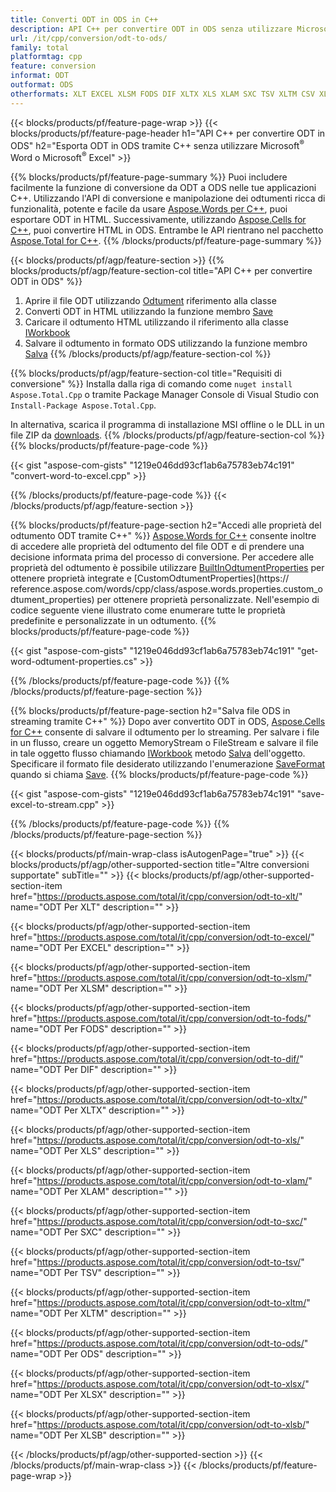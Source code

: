 ```yaml
---
title: Converti ODT in ODS in C++
description: API C++ per convertire ODT in ODS senza utilizzare Microsoft Word o Microsoft Excel
url: /it/cpp/conversion/odt-to-ods/
family: total
platformtag: cpp
feature: conversion
informat: ODT
outformat: ODS
otherformats: XLT EXCEL XLSM FODS DIF XLTX XLS XLAM SXC TSV XLTM CSV XLSX XLSB
---
```

{{< blocks/products/pf/feature-page-wrap >}}
{{< blocks/products/pf/feature-page-header h1="API C++ per convertire ODT in ODS" h2="Esporta ODT in ODS tramite C++ senza utilizzare Microsoft<sup>&reg;</sup> Word o Microsoft<sup>&reg;</sup> Excel" >}}

{{% blocks/products/pf/feature-page-summary %}}
Puoi includere facilmente la funzione di conversione da ODT a ODS nelle tue applicazioni C++. Utilizzando l'API di conversione e manipolazione dei odtumenti ricca di funzionalità, potente e facile da usare [Aspose.Words per C++](https://products.aspose.com/words/cpp/), puoi esportare ODT in HTML. Successivamente, utilizzando [Aspose.Cells for C++](https://products.aspose.com/cells/cpp/), puoi convertire HTML in ODS. Entrambe le API rientrano nel pacchetto [Aspose.Total for C++](https://products.aspose.com/total/cpp/). 
{{% /blocks/products/pf/feature-page-summary  %}}

{{< blocks/products/pf/agp/feature-section >}}
{{% blocks/products/pf/agp/feature-section-col title="API C++ per convertire ODT in ODS" %}}
1. Aprire il file ODT utilizzando [Odtument](https://reference.aspose.com/words/cpp/class/aspose.words.odtument) riferimento alla classe
2. Converti ODT in HTML utilizzando la funzione membro [Save](https://reference.aspose.com/words/cpp/class/aspose.words.odtument#save_string_saveformat)
3. Caricare il odtumento HTML utilizzando il riferimento alla classe [IWorkbook](https://reference.aspose.com/cells/cpp/class/aspose.cells.i_workbook)
4. Salvare il odtumento in formato ODS utilizzando la funzione membro [Salva](https://reference.aspose.com/cells/cpp/class/aspose.cells.i_workbook#a5dc7de23f7ceba76a05dc1d49f51502e)
{{% /blocks/products/pf/agp/feature-section-col %}}

{{% blocks/products/pf/agp/feature-section-col title="Requisiti di conversione" %}}
Installa dalla riga di comando come ```nuget install Aspose.Total.Cpp``` o tramite Package Manager Console di Visual Studio con ```Install-Package Aspose.Total.Cpp```.

In alternativa, scarica il programma di installazione MSI offline o le DLL in un file ZIP da [downloads](https://downloads.aspose.com/total/cpp).
{{% /blocks/products/pf/agp/feature-section-col %}}
{{% blocks/products/pf/feature-page-code %}}

{{< gist "aspose-com-gists" "1219e046dd93cf1ab6a75783eb74c191" "convert-word-to-excel.cpp" >}}


{{% /blocks/products/pf/feature-page-code %}}
{{< /blocks/products/pf/agp/feature-section >}}

{{% blocks/products/pf/feature-page-section  h2="Accedi alle proprietà del odtumento ODT tramite C++" %}}
[Aspose.Words for C++](https://products.aspose.com/words/cpp/) consente inoltre di accedere alle proprietà del odtumento del file ODT e di prendere una decisione informata prima del processo di conversione. Per accedere alle proprietà del odtumento è possibile utilizzare [BuiltInOdtumentProperties](https://reference.aspose.com/words/cpp/class/aspose.words.properties.built_in_odtument_properties) per ottenere proprietà integrate e [CustomOdtumentProperties](https:// reference.aspose.com/words/cpp/class/aspose.words.properties.custom_odtument_properties) per ottenere proprietà personalizzate. Nell'esempio di codice seguente viene illustrato come enumerare tutte le proprietà predefinite e personalizzate in un odtumento.
{{% blocks/products/pf/feature-page-code %}}

{{< gist "aspose-com-gists" "1219e046dd93cf1ab6a75783eb74c191" "get-word-odtument-properties.cs" >}}
{{% /blocks/products/pf/feature-page-code  %}}
{{% /blocks/products/pf/feature-page-section %}}

{{% blocks/products/pf/feature-page-section  h2="Salva file ODS in streaming tramite C++" %}}
Dopo aver convertito ODT in ODS, [Aspose.Cells for C++](https://products.aspose.com/cells/cpp/) consente di salvare il odtumento per lo streaming. Per salvare i file in un flusso, creare un oggetto MemoryStream o FileStream e salvare il file in tale oggetto flusso chiamando [IWorkbook](https://reference.aspose.com/cells/cpp/class/aspose.cells.i_workbook) metodo [Salva](https://reference.aspose.com/cells/cpp/class/aspose.cells.i_workbook#a77072cfb929787df9ad1f38b02f58349) dell'oggetto. Specificare il formato file desiderato utilizzando l'enumerazione [SaveFormat](https://reference.aspose.com/cells/cpp/namespace/aspose.cells#a11cae527e4e68f1adcac8f47ea64481a) quando si chiama [Save](https://reference.aspose.com/cells/cpp/class/aspose.cells.i_workbook#a77072cfb929787df9ad1f38b02f58349).
{{% blocks/products/pf/feature-page-code %}}

{{< gist "aspose-com-gists" "1219e046dd93cf1ab6a75783eb74c191" "save-excel-to-stream.cpp" >}}
{{% /blocks/products/pf/feature-page-code  %}}
{{% /blocks/products/pf/feature-page-section %}}

{{< blocks/products/pf/main-wrap-class isAutogenPage="true" >}}
{{< blocks/products/pf/agp/other-supported-section title="Altre conversioni supportate" subTitle="" >}}
{{< blocks/products/pf/agp/other-supported-section-item href="https://products.aspose.com/total/it/cpp/conversion/odt-to-xlt/" name="ODT Per XLT" description="" >}}

{{< blocks/products/pf/agp/other-supported-section-item href="https://products.aspose.com/total/it/cpp/conversion/odt-to-excel/" name="ODT Per EXCEL" description="" >}}

{{< blocks/products/pf/agp/other-supported-section-item href="https://products.aspose.com/total/it/cpp/conversion/odt-to-xlsm/" name="ODT Per XLSM" description="" >}}

{{< blocks/products/pf/agp/other-supported-section-item href="https://products.aspose.com/total/it/cpp/conversion/odt-to-fods/" name="ODT Per FODS" description="" >}}

{{< blocks/products/pf/agp/other-supported-section-item href="https://products.aspose.com/total/it/cpp/conversion/odt-to-dif/" name="ODT Per DIF" description="" >}}

{{< blocks/products/pf/agp/other-supported-section-item href="https://products.aspose.com/total/it/cpp/conversion/odt-to-xltx/" name="ODT Per XLTX" description="" >}}

{{< blocks/products/pf/agp/other-supported-section-item href="https://products.aspose.com/total/it/cpp/conversion/odt-to-xls/" name="ODT Per XLS" description="" >}}

{{< blocks/products/pf/agp/other-supported-section-item href="https://products.aspose.com/total/it/cpp/conversion/odt-to-xlam/" name="ODT Per XLAM" description="" >}}

{{< blocks/products/pf/agp/other-supported-section-item href="https://products.aspose.com/total/it/cpp/conversion/odt-to-sxc/" name="ODT Per SXC" description="" >}}

{{< blocks/products/pf/agp/other-supported-section-item href="https://products.aspose.com/total/it/cpp/conversion/odt-to-tsv/" name="ODT Per TSV" description="" >}}

{{< blocks/products/pf/agp/other-supported-section-item href="https://products.aspose.com/total/it/cpp/conversion/odt-to-xltm/" name="ODT Per XLTM" description="" >}}

{{< blocks/products/pf/agp/other-supported-section-item href="https://products.aspose.com/total/it/cpp/conversion/odt-to-ods/" name="ODT Per ODS" description="" >}}

{{< blocks/products/pf/agp/other-supported-section-item href="https://products.aspose.com/total/it/cpp/conversion/odt-to-xlsx/" name="ODT Per XLSX" description="" >}}

{{< blocks/products/pf/agp/other-supported-section-item href="https://products.aspose.com/total/it/cpp/conversion/odt-to-xlsb/" name="ODT Per XLSB" description="" >}}


{{< /blocks/products/pf/agp/other-supported-section >}}
{{< /blocks/products/pf/main-wrap-class >}}
{{< /blocks/products/pf/feature-page-wrap >}}
